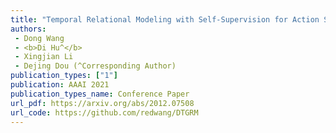 ```yaml
---  
title: "Temporal Relational Modeling with Self-Supervision for Action Segmentation"  
authors:  
 - Dong Wang  
 - <b>Di Hu^</b>  
 - Xingjian Li  
 - Dejing Dou (^Corresponding Author)   
publication_types: ["1"]  
publication: AAAI 2021   
publication_types_name: Conference Paper  
url_pdf: https://arxiv.org/abs/2012.07508  
url_code: https://github.com/redwang/DTGRM  
---  
```

